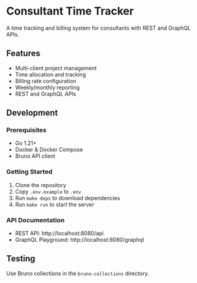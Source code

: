 # Consultant Time Tracker

A time tracking and billing system for consultants with REST and GraphQL APIs.

## Features

- Multi-client project management
- Time allocation and tracking
- Billing rate configuration
- Weekly/monthly reporting
- REST and GraphQL APIs

## Development

### Prerequisites

- Go 1.21+
- Docker & Docker Compose
- Bruno API client

### Getting Started

1. Clone the repository
2. Copy `.env.example` to `.env`
3. Run `make deps` to download dependencies
4. Run `make run` to start the server

### API Documentation

- REST API: http://localhost:8080/api
- GraphQL Playground: http://localhost:8080/graphql

## Testing

Use Bruno collections in the `bruno-collections` directory.